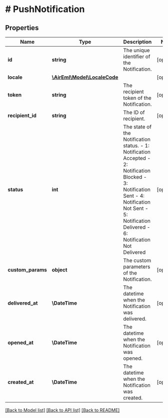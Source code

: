 # # PushNotification

## Properties

Name | Type | Description | Notes
------------ | ------------- | ------------- | -------------
**id** | **string** | The unique identifier of the Notification. | [optional]
**locale** | [**\AirEml\Model\LocaleCode**](LocaleCode.md) |  | [optional]
**token** | **string** | The recipient token of the Notification. | [optional]
**recipient_id** | **string** | The ID of recipient. | [optional]
**status** | **int** | The state of the Notification status.  - 1: Notification Accepted  - 2: Notification Blocked  - 3: Notification Sent  - 4: Notification Not Sent  - 5: Notification Delivered  - 6: Notification Not Delivered | [optional]
**custom_params** | **object** | The custom parameters of the Notification. | [optional]
**delivered_at** | **\DateTime** | The datetime when the Notification was delivered. | [optional]
**opened_at** | **\DateTime** | The datetime when the Notification was opened. | [optional]
**created_at** | **\DateTime** | The datetime when the Notification was created. | [optional]

[[Back to Model list]](../../README.md#models) [[Back to API list]](../../README.md#endpoints) [[Back to README]](../../README.md)
